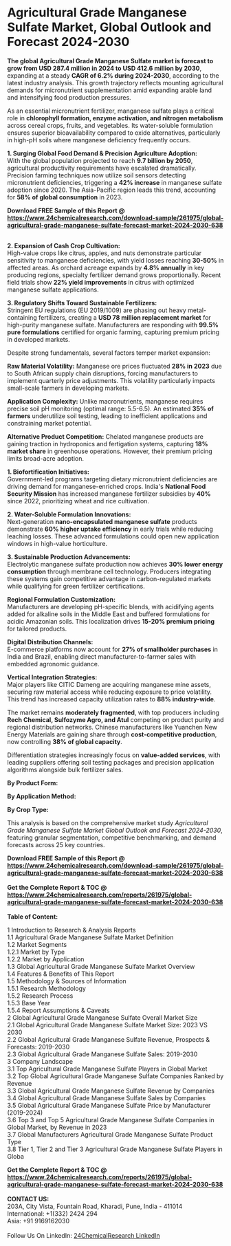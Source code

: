 <h1>Agricultural Grade Manganese Sulfate Market, Global Outlook and Forecast 2024-2030</h1><p><strong>The global Agricultural Grade Manganese Sulfate market is forecast to grow from USD 287.4 million in 2024 to USD 412.6 million by 2030</strong>, expanding at a steady <strong>CAGR of 6.2% during 2024-2030</strong>, according to the latest industry analysis. This growth trajectory reflects mounting agricultural demands for micronutrient supplementation amid expanding arable land and intensifying food production pressures.</p><p>As an essential micronutrient fertilizer, manganese sulfate plays a critical role in <strong>chlorophyll formation, enzyme activation, and nitrogen metabolism</strong> across cereal crops, fruits, and vegetables. Its water-soluble formulation ensures superior bioavailability compared to oxide alternatives, particularly in high-pH soils where manganese deficiency frequently occurs.</p><p><strong>1. Surging Global Food Demand &amp; Precision Agriculture Adoption:</strong><br>
With the global population projected to reach <strong>9.7 billion by 2050</strong>, agricultural productivity requirements have escalated dramatically. Precision farming techniques now utilize soil sensors detecting micronutrient deficiencies, triggering a <strong>42% increase</strong> in manganese sulfate adoption since 2020. The Asia-Pacific region leads this trend, accounting for <strong>58% of global consumption</strong> in 2023.</p><div><b>Download FREE Sample of this Report @ 
            <a href="https://www.24chemicalresearch.com/download-sample/261975/global-agricultural-grade-manganese-sulfate-forecast-market-2024-2030-638">
            https://www.24chemicalresearch.com/download-sample/261975/global-agricultural-grade-manganese-sulfate-forecast-market-2024-2030-638</a></b></div><br><p><strong>2. Expansion of Cash Crop Cultivation:</strong><br>
High-value crops like citrus, apples, and nuts demonstrate particular sensitivity to manganese deficiencies, with yield losses reaching <strong>30-50%</strong> in affected areas. As orchard acreage expands by <strong>4.8% annually</strong> in key producing regions, specialty fertilizer demand grows proportionally. Recent field trials show <strong>22% yield improvements</strong> in citrus with optimized manganese sulfate applications.</p><p><strong>3. Regulatory Shifts Toward Sustainable Fertilizers:</strong><br>
Stringent EU regulations (EU 2019/1009) are phasing out heavy metal-containing fertilizers, creating a <strong>USD 78 million replacement market</strong> for high-purity manganese sulfate. Manufacturers are responding with <strong>99.5% pure formulations</strong> certified for organic farming, capturing premium pricing in developed markets.</p><p>Despite strong fundamentals, several factors temper market expansion:</p><p><strong>Raw Material Volatility:</strong> Manganese ore prices fluctuated <strong>28% in 2023</strong> due to South African supply chain disruptions, forcing manufacturers to implement quarterly price adjustments. This volatility particularly impacts small-scale farmers in developing markets.</p><p><strong>Application Complexity:</strong> Unlike macronutrients, manganese requires precise soil pH monitoring (optimal range: 5.5-6.5). An estimated <strong>35% of farmers</strong> underutilize soil testing, leading to inefficient applications and constraining market potential.</p><p><strong>Alternative Product Competition:</strong> Chelated manganese products are gaining traction in hydroponics and fertigation systems, capturing <strong>18% market share</strong> in greenhouse operations. However, their premium pricing limits broad-acre adoption.</p><p><strong>1. Biofortification Initiatives:</strong><br>
Government-led programs targeting dietary micronutrient deficiencies are driving demand for manganese-enriched crops. India's <strong>National Food Security Mission</strong> has increased manganese fertilizer subsidies by <strong>40%</strong> since 2022, prioritizing wheat and rice cultivation.</p><p><strong>2. Water-Soluble Formulation Innovations:</strong><br>
Next-generation <strong>nano-encapsulated manganese sulfate</strong> products demonstrate <strong>60% higher uptake efficiency</strong> in early trials while reducing leaching losses. These advanced formulations could open new application windows in high-value horticulture.</p><p><strong>3. Sustainable Production Advancements:</strong><br>
Electrolytic manganese sulfate production now achieves <strong>30% lower energy consumption</strong> through membrane cell technology. Producers integrating these systems gain competitive advantage in carbon-regulated markets while qualifying for green fertilizer certifications.</p><p><strong>Regional Formulation Customization:</strong><br>
	Manufacturers are developing pH-specific blends, with acidifying agents added for alkaline soils in the Middle East and buffered formulations for acidic Amazonian soils. This localization drives <strong>15-20% premium pricing</strong> for tailored products.</p><p><strong>Digital Distribution Channels:</strong><br>
	E-commerce platforms now account for <strong>27% of smallholder purchases</strong> in India and Brazil, enabling direct manufacturer-to-farmer sales with embedded agronomic guidance.</p><p><strong>Vertical Integration Strategies:</strong><br>
	Major players like CITIC Dameng are acquiring manganese mine assets, securing raw material access while reducing exposure to price volatility. This trend has increased capacity utilization rates to <strong>88% industry-wide</strong>.</p><p>The market remains <strong>moderately fragmented</strong>, with top producers including <strong>Rech Chemical, Sulfozyme Agro, and Atul</strong> competing on product purity and regional distribution networks. Chinese manufacturers like Yuanchen New Energy Materials are gaining share through <strong>cost-competitive production</strong>, now controlling <strong>38% of global capacity</strong>.</p><p>Differentiation strategies increasingly focus on <strong>value-added services</strong>, with leading suppliers offering soil testing packages and precision application algorithms alongside bulk fertilizer sales.</p><p><strong>By Product Form:</strong></p><p><strong>By Application Method:</strong></p><p><strong>By Crop Type:</strong></p><p>This analysis is based on the comprehensive market study <em>Agricultural Grade Manganese Sulfate Market Global Outlook and Forecast 2024-2030</em>, featuring granular segmentation, competitive benchmarking, and demand forecasts across 25 key countries.</p><div><b>Download FREE Sample of this Report @ 
            <a href="https://www.24chemicalresearch.com/download-sample/261975/global-agricultural-grade-manganese-sulfate-forecast-market-2024-2030-638">
            https://www.24chemicalresearch.com/download-sample/261975/global-agricultural-grade-manganese-sulfate-forecast-market-2024-2030-638</a></b></div><br><div><b>Get the Complete Report & TOC @ 
            <a href="https://www.24chemicalresearch.com/reports/261975/global-agricultural-grade-manganese-sulfate-forecast-market-2024-2030-638">
            https://www.24chemicalresearch.com/reports/261975/global-agricultural-grade-manganese-sulfate-forecast-market-2024-2030-638</a></b></div><br>
            <b>Table of Content:</b><p>1 Introduction to Research & Analysis Reports<br />
    1.1 Agricultural Grade Manganese Sulfate Market Definition<br />
    1.2 Market Segments<br />
        1.2.1 Market by Type<br />
        1.2.2 Market by Application<br />
    1.3 Global Agricultural Grade Manganese Sulfate Market Overview<br />
    1.4 Features & Benefits of This Report<br />
    1.5 Methodology & Sources of Information<br />
        1.5.1 Research Methodology<br />
        1.5.2 Research Process<br />
        1.5.3 Base Year<br />
        1.5.4 Report Assumptions & Caveats<br />
2 Global Agricultural Grade Manganese Sulfate Overall Market Size<br />
    2.1 Global Agricultural Grade Manganese Sulfate Market Size: 2023 VS 2030<br />
    2.2 Global Agricultural Grade Manganese Sulfate Revenue, Prospects & Forecasts: 2019-2030<br />
    2.3 Global Agricultural Grade Manganese Sulfate Sales: 2019-2030<br />
3 Company Landscape<br />
    3.1 Top Agricultural Grade Manganese Sulfate Players in Global Market<br />
    3.2 Top Global Agricultural Grade Manganese Sulfate Companies Ranked by Revenue<br />
    3.3 Global Agricultural Grade Manganese Sulfate Revenue by Companies<br />
    3.4 Global Agricultural Grade Manganese Sulfate Sales by Companies<br />
    3.5 Global Agricultural Grade Manganese Sulfate Price by Manufacturer (2019-2024)<br />
    3.6 Top 3 and Top 5 Agricultural Grade Manganese Sulfate Companies in Global Market, by Revenue in 2023<br />
    3.7 Global Manufacturers Agricultural Grade Manganese Sulfate Product Type<br />
    3.8 Tier 1, Tier 2 and Tier 3 Agricultural Grade Manganese Sulfate Players in Globa</p><div><b>Get the Complete Report & TOC @ 
            <a href="https://www.24chemicalresearch.com/reports/261975/global-agricultural-grade-manganese-sulfate-forecast-market-2024-2030-638">
            https://www.24chemicalresearch.com/reports/261975/global-agricultural-grade-manganese-sulfate-forecast-market-2024-2030-638</a></b></div><br><b>CONTACT US:</b><br>
            203A, City Vista, Fountain Road, Kharadi, Pune, India - 411014<br>
            International: +1(332) 2424 294<br>
            Asia: +91 9169162030 <br><br>
            Follow Us On LinkedIn: <a href="https://www.linkedin.com/company/24chemicalresearch/">24ChemicalResearch LinkedIn</a>